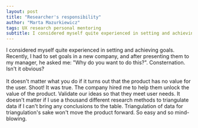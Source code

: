```yaml
---
layout: post
title: "Researcher's responsibility"
author: "Marta Mazurkiewicz"
tags: UX research personal mentoring
subtitle: I considered myself quite experienced in setting and achieving goals. Recently, I had to set goals in a new company, and after presenting them to my manager, he asked me: \"Why do you want to do this?\". Consternation. Isn't it obvious?
---
```


I considered myself quite experienced in setting and achieving goals. Recently, I had to set goals in a new company, and after presenting them to my manager, he asked me: "Why do you want to do this?". Consternation. Isn't it obvious? <br/>
<br/>
It doesn't matter what you do if it turns out that the product has no value for the user. Shoot! It was true. The company hired me to help them unlock the value of the product. Validate our ideas so that they meet user needs. It doesn't matter if I use a thousand different research methods to triangulate data if I can't bring any conclusions to the table. Triangulation of data for triangulation's sake won't move the product forward. So easy and so mind-blowing.

